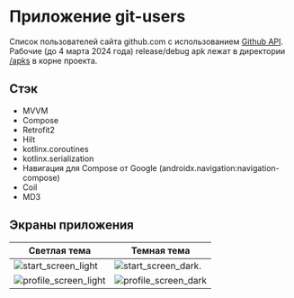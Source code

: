 # Приложение git-users
Cписок пользователей сайта github.com с использованием [Github API](https://docs.github.com/ru/rest/users/users?apiVersion=2022-11-28#list-users).\
Рабочие (до 4 марта 2024 года) release/debug apk лежат в директории [/apks](https://github.com/FavoriDeLaFortune/git-users/apks) в корне проекта.

## Стэк
- MVVM
- Compose
- Retrofit2
- Hilt
- kotlinx.coroutines
- kotlinx.serialization
- Навигация для Compose от Google (androidx.navigation:navigation-compose)
- Coil
- MD3

## Экраны приложения
| Светлая тема | Темная тема |
| ----------- | ----------- |
| ![start_screen_light](https://github.com/FavoriDeLaFortune/git-users/readme_images/start_screen_light.jpg) | ![start_screen_dark.](https://github.com/FavoriDeLaFortune/git-users/readme_images/start_screen_dark.jpg) |
| ![profile_screen_light](https://github.com/FavoriDeLaFortune/git-users/readme_images/profile_screen_light.jpg) | ![profile_screen_dark](https://github.com/FavoriDeLaFortune/git-users/readme_images/profile_screen_dark.jpg) |